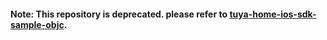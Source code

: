 #### Note: This repository is deprecated. please refer to [tuya-home-ios-sdk-sample-objc](https://github.com/tuya/tuya-home-ios-sdk-sample-objc/tree/v5.x_ipc).